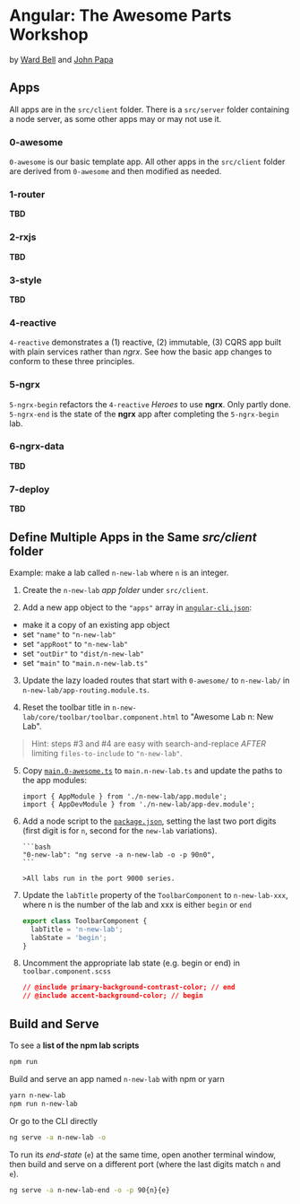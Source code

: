 # Angular: The Awesome Parts Workshop

by [Ward Bell](https://twitter.com/wardbell) and [John Papa](https://twitter.com/john_papa)

## Apps

All apps are in the `src/client` folder. There is a `src/server` folder containing a node server, as some other apps may or may not use it.

### 0-awesome

`0-awesome` is our basic template app. All other apps in the `src/client` folder are derived from `0-awesome` and then modified as needed.

### 1-router

**TBD**

### 2-rxjs

**TBD**

### 3-style

**TBD**

### 4-reactive

`4-reactive` demonstrates a (1) reactive, (2) immutable, (3) CQRS app built with plain services rather than _ngrx_.
See how the basic app changes to conform to these three principles.

### 5-ngrx

`5-ngrx-begin` refactors the `4-reactive` _Heroes_ to use **ngrx**. Only partly done.
`5-ngrx-end` is the state of the **ngrx** app after completing the `5-ngrx-begin` lab.

### 6-ngrx-data

**TBD**

### 7-deploy

**TBD**

## Define Multiple Apps in the Same _src/client_ folder

Example: make a lab called `n-new-lab` where `n` is an integer.

1. Create the `n-new-lab` _app folder_ under `src/client`.

2) Add a new app object to the `"apps"` array in [`angular-cli.json`](./.angular-cli.json):

* make it a copy of an existing app object
* set `"name"` to `"n-new-lab"`
* set `"appRoot"` to `"n-new-lab"`
* set `"outDir"` to `"dist/n-new-lab"`
* set `"main"` to `"main.n-new-lab.ts"`

3. Update the lazy loaded routes that start with `0-awesome/` to `n-new-lab/` in `n-new-lab/app-routing.module.ts`.

4) Reset the toolbar title in `n-new-lab/core/toolbar/toolbar.component.html` to "Awesome Lab n: New Lab".

> Hint: steps #3 and #4 are easy with search-and-replace _AFTER_ limiting `files-to-include` to `"n-new-lab"`.

5. Copy [`main.0-awesome.ts`](src/client/main.0-awesome.ts) to `main.n-new-lab.ts` and update the paths to the app modules:

   ```
   import { AppModule } from './n-new-lab/app.module';
   import { AppDevModule } from './n-new-lab/app-dev.module';
   ```

6. Add a node script to the [`package.json`](package.json), setting the last
   two port digits (first digit is for `n`, second for the `new-lab` variations).

       ```bash
       "0-new-lab": "ng serve -a n-new-lab -o -p 90n0",
       ```

       >All labs run in the port 9000 series.

7. Update the `labTitle` property of the `ToolbarComponent` to `n-new-lab-xxx`, where n is the number of the lab and xxx is either `begin` or `end`

   ```typescript
   export class ToolbarComponent {
     labTitle = 'n-new-lab';
     labState = 'begin';
   }
   ```

8. Uncomment the appropriate lab state (e.g. begin or end) in `toolbar.component.scss`

   ```css
   // @include primary-background-contrast-color; // end
   // @include accent-background-color; // begin
   ```

## Build and Serve

To see a **list of the npm lab scripts**

```bash
npm run
```

Build and serve an app named `n-new-lab` with npm or yarn

```bash
yarn n-new-lab
npm run n-new-lab
```

Or go to the CLI directly

```bash
ng serve -a n-new-lab -o
```

To run its _end-state_ (`e`) at the same time,
open another terminal window, then build and serve on a different port (where the last digits match `n` and `e`).

```bash
ng serve -a n-new-lab-end -o -p 90{n}{e}
```
